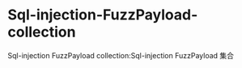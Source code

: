 # Sql-injection-FuzzPayload-collection
Sql-injection FuzzPayload collection:Sql-injection FuzzPayload 集合
